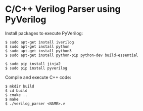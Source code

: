 # C/C++ Verilog Parser using PyVerilog


Install packages to execute PyVerilog:

```
$ sudo apt-get install iverilog
$ sudo apt-get install python
$ sudo apt-get install python3
$ sudo apt-get install python-pip python-dev build-essential

$ sudo pip install jinja2
$ sudo pip install pyverilog

```

Compile and execute C++ code:

```
$ mkdir build
$ cd build
$ cmake ..
$ make
$ ./verilog_parser <NAME>.v
```

